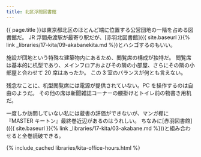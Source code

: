 ```yaml
---
title: 北区浮間図書館
---
```


{{ page.title }}は東京都北区のほとんど端に位置する公営団地の一階を占める図書館だ。
JR 浮間舟渡駅が最寄り駅だが、[赤羽北図書館]({{ site.baseurl }}{% link _libraries/17-kita/09-akabanekita.md %})とハシゴするのもいい。

施設が団地という特殊な建築物内にあるため、閲覧席の構成が独特だ。
閲覧席は基本的に机型であり、メインフロアおよびその隣の小部屋、さらにその隣の小部屋と合わせて 20 席はあったか。
この 3 室のバランスが何とも言えない。

残念なことに、机型閲覧席には電源が提供されていない。PC を操作するのは自由のようだ。
その他の席は新聞雑誌コーナーの腰掛けとトイレ前の物書き用机だ。

一度しか訪問していない私には蔵書の評価ができないが、マンガ棚に
『MASTER キートン』最終巻近辺があるのはうれしい。
ちなみに[赤羽図書館](({{ site.baseurl }}{% link _libraries/17-kita/03-akabane.md %}))と組み合わせると全巻読破できる。

{% include_cached libraries/kita-office-hours.html %}
